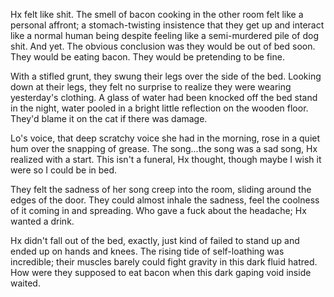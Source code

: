 Hx felt like shit. The smell of bacon cooking in the other room felt like a personal affront; a stomach-twisting insistence that they get up and interact like a normal human being despite feeling like a semi-murdered pile of dog shit. And yet. The obvious conclusion was they would be out of bed soon. They would be eating bacon. They would be pretending to be fine. 

With a stifled grunt, they swung their legs over the side of the bed. Looking down at their legs, they felt no surprise to realize they were wearing yesterday's clothing. A glass of water had been knocked off the bed stand in the night, water pooled in a bright little reflection on the wooden floor. They'd blame it on the cat if there was damage. 

Lo's voice, that deep scratchy voice she had in the morning, rose in a quiet hum over the snapping of grease. The song...the song was a sad song, Hx realized with a start. This isn't a funeral, Hx thought, though maybe I wish it were so I could be in bed.

They felt the sadness of her song creep into the room, sliding around the edges of the door. They could almost inhale the sadness, feel the coolness of it coming in and spreading. Who gave a fuck about the headache; Hx wanted a drink.

Hx didn't fall out of the bed, exactly, just kind of failed to stand up and ended up on hands and knees. The rising tide of self-loathing was incredible; their muscles barely could fight gravity in this dark fluid hatred. How were they supposed to eat bacon when this dark gaping void inside waited.  